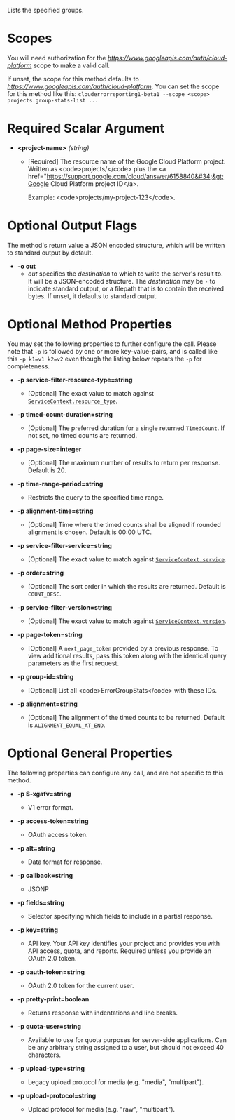 Lists the specified groups.
# Scopes

You will need authorization for the *https://www.googleapis.com/auth/cloud-platform* scope to make a valid call.

If unset, the scope for this method defaults to *https://www.googleapis.com/auth/cloud-platform*.
You can set the scope for this method like this: `clouderrorreporting1-beta1 --scope <scope> projects group-stats-list ...`
# Required Scalar Argument
* **&lt;project-name&gt;** *(string)*
    - [Required] The resource name of the Google Cloud Platform project. Written
        as &lt;code&gt;projects/&lt;/code&gt; plus the
        &lt;a href=&#34;https://support.google.com/cloud/answer/6158840&#34;&gt;Google Cloud
        Platform project ID&lt;/a&gt;.
        
        Example: &lt;code&gt;projects/my-project-123&lt;/code&gt;.

# Optional Output Flags

The method's return value a JSON encoded structure, which will be written to standard output by default.

* **-o out**
    - *out* specifies the *destination* to which to write the server's result to.
      It will be a JSON-encoded structure.
      The *destination* may be `-` to indicate standard output, or a filepath that is to contain the received bytes.
      If unset, it defaults to standard output.
# Optional Method Properties

You may set the following properties to further configure the call. Please note that `-p` is followed by one 
or more key-value-pairs, and is called like this `-p k1=v1 k2=v2` even though the listing below repeats the
`-p` for completeness.

* **-p service-filter-resource-type=string**
    - [Optional] The exact value to match against
        [`ServiceContext.resource_type`](/error-reporting/reference/rest/v1beta1/ServiceContext#FIELDS.resource_type).

* **-p timed-count-duration=string**
    - [Optional] The preferred duration for a single returned `TimedCount`.
        If not set, no timed counts are returned.

* **-p page-size=integer**
    - [Optional] The maximum number of results to return per response.
        Default is 20.

* **-p time-range-period=string**
    - Restricts the query to the specified time range.

* **-p alignment-time=string**
    - [Optional] Time where the timed counts shall be aligned if rounded
        alignment is chosen. Default is 00:00 UTC.

* **-p service-filter-service=string**
    - [Optional] The exact value to match against
        [`ServiceContext.service`](/error-reporting/reference/rest/v1beta1/ServiceContext#FIELDS.service).

* **-p order=string**
    - [Optional] The sort order in which the results are returned.
        Default is `COUNT_DESC`.

* **-p service-filter-version=string**
    - [Optional] The exact value to match against
        [`ServiceContext.version`](/error-reporting/reference/rest/v1beta1/ServiceContext#FIELDS.version).

* **-p page-token=string**
    - [Optional] A `next_page_token` provided by a previous response. To view
        additional results, pass this token along with the identical query
        parameters as the first request.

* **-p group-id=string**
    - [Optional] List all &lt;code&gt;ErrorGroupStats&lt;/code&gt; with these IDs.

* **-p alignment=string**
    - [Optional] The alignment of the timed counts to be returned.
        Default is `ALIGNMENT_EQUAL_AT_END`.

# Optional General Properties

The following properties can configure any call, and are not specific to this method.

* **-p $-xgafv=string**
    - V1 error format.

* **-p access-token=string**
    - OAuth access token.

* **-p alt=string**
    - Data format for response.

* **-p callback=string**
    - JSONP

* **-p fields=string**
    - Selector specifying which fields to include in a partial response.

* **-p key=string**
    - API key. Your API key identifies your project and provides you with API access, quota, and reports. Required unless you provide an OAuth 2.0 token.

* **-p oauth-token=string**
    - OAuth 2.0 token for the current user.

* **-p pretty-print=boolean**
    - Returns response with indentations and line breaks.

* **-p quota-user=string**
    - Available to use for quota purposes for server-side applications. Can be any arbitrary string assigned to a user, but should not exceed 40 characters.

* **-p upload-type=string**
    - Legacy upload protocol for media (e.g. &#34;media&#34;, &#34;multipart&#34;).

* **-p upload-protocol=string**
    - Upload protocol for media (e.g. &#34;raw&#34;, &#34;multipart&#34;).
